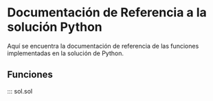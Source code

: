 # Documentación de Referencia a la solución Python

Aquí se encuentra la documentación de referencia de las funciones implementadas en la solución de Python.

## Funciones

::: sol.sol
